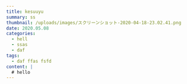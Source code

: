 ```yaml
---
title: kesuuyu
summary: ss
thumbnail: /uploads/images/スクリーンショット-2020-04-18-23.02.41.png
date: 2020.05.08
categories:
  - hell
  - ssas
  - daf
tags:
  - daf ffas fsfd
content: |
  # hello
---
```

